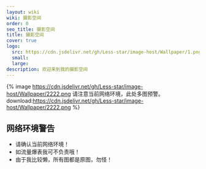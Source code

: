 ```yaml
---
layout: wiki
wiki: 摄影空间
order: 0
seo_title: 摄影空间
title: 摄影空间
cover: true
logo:
  src: https://cdn.jsdelivr.net/gh/Less-star/image-host/Wallpaper/1.png
  small: 
  large: 
description: 欢迎来到我的摄影空间
---
```

{% image https://cdn.jsdelivr.net/gh/Less-star/image-host/Wallpaper/2222.png 请注意当前网络环境，此处多图预警。 download:https://cdn.jsdelivr.net/gh/Less-star/image-host/Wallpaper/2222.png
 %}
## 网络环境警告
- 请确认当前网络环境！
- 如流量爆表我可不负责哦！
- 由于我比较懒，所有图都是原图，勿怪！